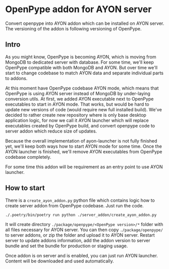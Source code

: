 # OpenPype addon for AYON server
Convert openpype into AYON addon which can be installed on AYON server. The versioning of the addon is following versioning of OpenPype.

## Intro
As you might know, OpenPype is becoming AYON, which is moving from MongoDB to dedicated server with database. For some time, we'll keep OpenPype compatible with both MongoDB and AYON. But over time we'll start to change codebase to match AYON data and separate individual parts to addons.

At this moment have OpenPype codebase AYON mode, which means that OpenPype is using AYON server instead of MongoDB by under-laying conversion utils. At first, we added AYON executable next to OpenPype executables to start in AYON mode. That works, but would be hard to update new versions of code (would require new full installed build). We've decided to rather create new repository where is only base desktop application logic, for now we call it AYON launcher which will replace executables created by OpenPype build, and convert openpype code to server addon which reduce size of updates.

Because the overall implementation of ayon-launcher is not fully finished yet, we'll keep both ways how to start AYON mode for some time. Once the AYON launcher is finished, we'll remove AYON executables from OpenPype codebase completely.

For some time this addon will be requirement as an entry point to use AYON launcher.

## How to start
There is a `create_ayon_addon.py` python file which contains logic how to create server addon from OpenPype codebase. Just run the code.
```shell
./.poetry/bin/poetry run python ./server_addon/create_ayon_addon.py
```

It will create directory `./package/openpype/<OpenPype version>/*` folder with all files necessary for AYON server. You can then copy `./package/openpype/` to server addons, or zip the folder and upload it to AYON server. Restart server to update addons information, add the addon version to server bundle and set the bundle for production or staging usage.

Once addon is on server and is enabled, you can just run AYON launcher. Content will be downloaded and used automatically.
